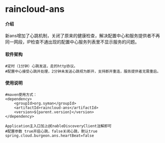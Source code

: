 # raincloud-ans

#### 介绍
 新ans增加了心跳机制，关闭了原来的健康检查，解决配置中心和服务提供者不再同一网段，IP检查不通出现的配置中心服务列表里不显示服务的问题。

#### 软件架构
    #定时（1分钟）心跳发送，走的http协议。
    #配置中心接受心跳并处理，2分钟未发送心跳视为断开，支持断开重连，服务提供者无需重启。

#### 使用说明
    #maven使用方式：
    <dependency>
        <groupId>org.syman</groupId>
        <artifactId>raincloud-ans</artifactId>
        <version>${parent.version}</version>
    </dependency>
     
    Application主入口加上@EnableDiscoveryClient注解即可
    #配置参数 true开启心跳，false关闭心跳，默认true
    spring.cloud.burgeon.ans.heartBeat=false

